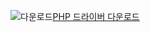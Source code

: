 ![다운로드](../ssdt/media/download.png)[PHP 드라이버 다운로드](https://www.microsoft.com/download/details.aspx?id=55642)
